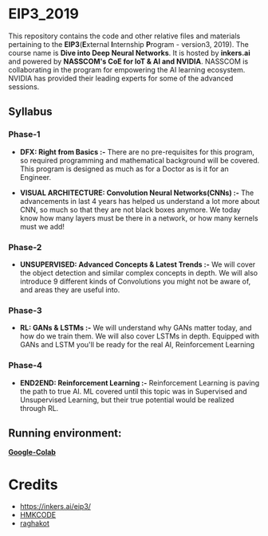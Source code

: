 # EIP3_2019

This repository contains the code and other relative files and materials pertaining to the **EIP3**(**E**xternal **I**nternship **P**rogram - version3, 2019). The course name is **Dive into Deep Neural Networks**. It is hosted by **inkers.ai** and powered by **NASSCOM's CoE for IoT & AI and NVIDIA**. NASSCOM is collaborating in the program for empowering the AI learning ecosystem. NVIDIA has provided their leading experts for some of the advanced sessions.

## Syllabus

### Phase-1
- **DFX: Right from Basics :-**
There are no pre-requisites for this program, so required programming and mathematical background will be covered. This program is designed as much as for a Doctor as is it for an Engineer.

- **VISUAL ARCHITECTURE: Convolution Neural Networks(CNNs) :-** 
The advancements in last 4 years has helped us understand a lot more about CNN, so much so that they are not black boxes anymore. We today know how many layers must be there in a network, or how many kernels must we add!

### Phase-2
- **UNSUPERVISED: Advanced Concepts & Latest Trends :-**
We will cover the object detection and similar complex concepts in depth. We will also introduce 9 different kinds of Convolutions you might not be aware of, and areas they are useful into.

### Phase-3
- **RL: GANs & LSTMs :-**
We will understand why GANs matter today, and how do we train them. We will also cover LSTMs in depth. Equipped with GANs and LSTM you'll be ready for the real AI, Reinforcement Learning

### Phase-4
- **END2END: Reinforcement Learning :-**
Reinforcement Learning is paving the path to true AI. ML covered until this topic was in Supervised and Unsupervised Learning, but their true potential would be realized through RL.

## Running environment:
**<a href="https://colab.research.google.com/">Google-Colab</a>**

# Credits
- <a href="https://inkers.ai/eip3/">https://inkers.ai/eip3/</a>
- <a href="https://hmkcode.github.io/ai/backpropagation-step-by-step/">HMKCODE</a>
- <a href="https://github.com/raghakot/keras-resnet">raghakot</a>
